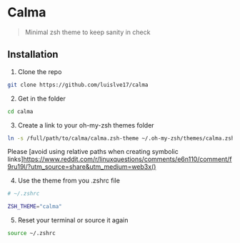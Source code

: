 # Calma

> Minimal zsh theme to keep sanity in check

## Installation

1. Clone the repo

```bash
git clone https://github.com/luislve17/calma
```

2. Get in the folder
```bash
cd calma
```

3. Create a link to your oh-my-zsh themes folder
```bash
ln -s /full/path/to/calma/calma.zsh-theme ~/.oh-my-zsh/themes/calma.zsh-theme
```
Please [avoid using relative paths when creating symbolic links]https://www.reddit.com/r/linuxquestions/comments/e6n110/comment/f9ru19l/?utm_source=share&utm_medium=web3x()

4. Use the theme from you .zshrc file
```bash
# ~/.zshrc

ZSH_THEME="calma"
```

5. Reset your terminal or source it again
```bash
source ~/.zshrc
```
